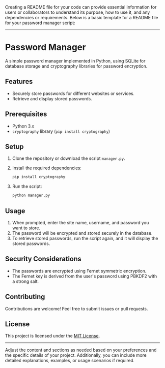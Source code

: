 Creating a README file for your code can provide essential information for users or collaborators to understand its purpose, how to use it, and any dependencies or requirements. Below is a basic template for a README file for your password manager script:

---

# Password Manager

A simple password manager implemented in Python, using SQLite for database storage and cryptography libraries for password encryption.

## Features

- Securely store passwords for different websites or services.
- Retrieve and display stored passwords.

## Prerequisites

- Python 3.x
- `cryptography` library (`pip install cryptography`)

## Setup

1. Clone the repository or download the script `manager.py`.
2. Install the required dependencies:

    ```bash
    pip install cryptography
    ```

3. Run the script:

    ```bash
    python manager.py
    ```

## Usage

1. When prompted, enter the site name, username, and password you want to store.
2. The password will be encrypted and stored securely in the database.
3. To retrieve stored passwords, run the script again, and it will display the stored passwords.

## Security Considerations

- The passwords are encrypted using Fernet symmetric encryption.
- The Fernet key is derived from the user's password using PBKDF2 with a strong salt.

## Contributing

Contributions are welcome! Feel free to submit issues or pull requests.

## License

This project is licensed under the [MIT License](LICENSE).

---

Adjust the content and sections as needed based on your preferences and the specific details of your project. Additionally, you can include more detailed explanations, examples, or usage scenarios if required.
